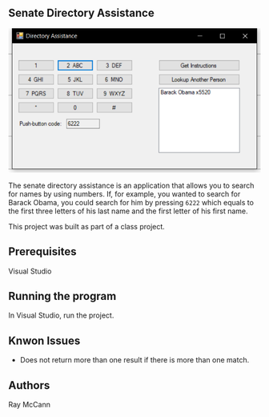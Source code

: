 ## Senate Directory Assistance
![Senate Directory Assistance screenshot](https://github.com/rmcc3/SenateDirectoryAssistance/blob/master/ss.png?raw=true)

The senate directory assistance is an application that allows you to search for names by using numbers. If, for example, you wanted to search for Barack Obama, you could search for him by pressing `6222` which equals to the first three letters of his last name and the first letter of his first name.

This project was built as part of a class project.

## Prerequisites
Visual Studio

## Running the program
In Visual Studio, run the project.

## Knwon Issues
* Does not return more than one result if there is more than one match.

## Authors
Ray McCann
